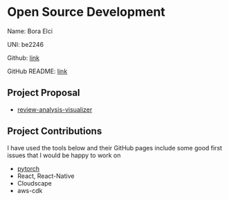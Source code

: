 # Open Source Development

Name: Bora Elci

UNI: be2246

Github: [link](https://github.com/boraelci)

GitHub README: [link](https://github.com/boraelci/boraelci/blob/main/README.md)

## Project Proposal
- [review-analysis-visualizer](./projects/javascript/review-analysis-visualizer.md)

## Project Contributions
I have used the tools below and their GitHub pages include some good first issues that I would be happy to work on
- [pytorch](./projects/python/pytorch.md)
- React, React-Native
- Cloudscape
- aws-cdk
